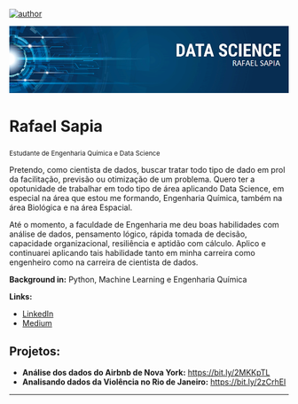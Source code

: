 [![author](https://img.shields.io/badge/autor-RafaelSapia-red.svg)](https://www.linkedin.com/in/rafael-sapia-b69408199/) 

<p align="center">
  <img src="TEMPLATE_GITHUB.png" >
</p>

# Rafael Sapia
<sub>Estudante de Engenharia Química e Data Science</sub>

Pretendo, como cientista de dados, buscar tratar todo tipo de dado em prol da facilitação, previsão ou otimização de um problema. Quero ter a opotunidade de trabalhar em todo tipo de área aplicando Data Science, em especial na área que estou me formando, Engenharia Química, também na área Biológica e na área Espacial.

Até o momento, a faculdade de Engenharia me deu boas habilidades com análise de dados, pensamento lógico, rápida tomada de decisão, capacidade organizacional, resiliência e aptidão com cálculo. Aplico e continuarei aplicando tais habilidade tanto em minha carreira como engenheiro como na carreira de cientista de dados. 

**Background in:** Python, Machine Learning e Engenharia Química 

**Links:**
* [LinkedIn](https://www.linkedin.com/in/rafael-sapia-b69408199/)
* [Medium](https://medium.com/@rafasapia)


## Projetos:
*  **Análise dos dados do Airbnb de Nova York:** https://bit.ly/2MKKpTL
*  **Analisando dados da Violência no Rio de Janeiro:** https://bit.ly/2zCrhEI
---

